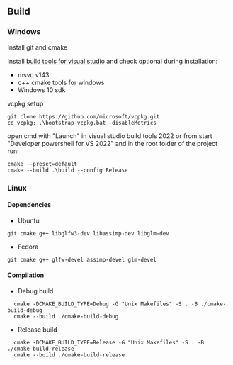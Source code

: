 ## Build

### Windows
Install git and cmake

Install [build tools for visual studio](https://visualstudio.microsoft.com/downloads/#build-tools-for-visual-studio-2022) and check optional during installation:
- msvc v143
- c++ cmake tools for windows
- Windows 10 sdk

vcpkg setup
```
git clone https://github.com/microsoft/vcpkg.git
cd vcpkg; .\bootstrap-vcpkg.bat -disableMetrics
```

open cmd with "Launch" in visual studio build tools 2022 or from start "Developer powershell for VS 2022" and in the root folder of the project run:
```
cmake --preset=default
cmake --build .\build --config Release
```

### Linux

#### Dependencies
- Ubuntu
```
git cmake g++ libglfw3-dev libassimp-dev libglm-dev
```
- Fedora
```
git cmake g++ glfw-devel assimp-devel glm-devel
```

#### Compilation

- Debug build
```shell
  cmake -DCMAKE_BUILD_TYPE=Debug -G "Unix Makefiles" -S . -B ./cmake-build-debug
  cmake --build ./cmake-build-debug
```
- Release build
```shell
  cmake -DCMAKE_BUILD_TYPE=Release -G "Unix Makefiles" -S . -B ./cmake-build-release
  cmake --build ./cmake-build-release
```
